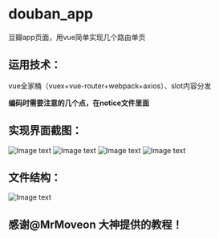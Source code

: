 # douban_app
豆瓣app页面，用vue简单实现几个路由单页

运用技术：
------
vue全家桶（vuex+vue-router+webpack+axios）、slot内容分发

**编码时需要注意的几个点，在notice文件里面**<br>

实现界面截图：
------

![Image text](https://raw.githubusercontent.com/simon9124/douban_app/master/%E6%88%AA%E5%9B%BE/1.jpg)
![Image text](https://raw.githubusercontent.com/simon9124/douban_app/master/%E6%88%AA%E5%9B%BE/3.jpg)
![Image text](https://raw.githubusercontent.com/simon9124/douban_app/master/%E6%88%AA%E5%9B%BE/4.jpg)
![Image text](https://raw.githubusercontent.com/simon9124/douban_app/master/%E6%88%AA%E5%9B%BE/5.jpg)

文件结构：
------

![Image text](https://raw.githubusercontent.com/simon9124/douban_app/master/%E6%88%AA%E5%9B%BE/%E6%96%87%E4%BB%B6%E7%BB%93%E6%9E%84.jpg)
<br>

感谢@MrMoveon 大神提供的教程！
------
